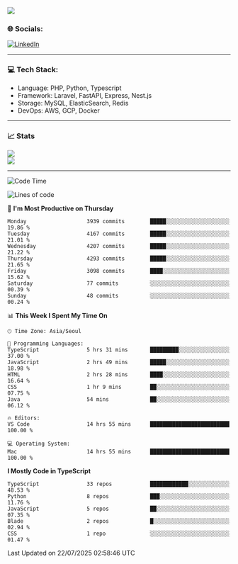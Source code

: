 <!--[![](https://visitcount.itsvg.in/api?id=jin-wk&icon=7&color=12)](https://visitcount.itsvg.in)-->
<!--[![Hits](https://hits.seeyoufarm.com/api/count/incr/badge.svg?url=https%3A%2F%2Fgithub.com%2Fjin-wk&count_bg=%235F625C&title_bg=%23555555&icon=github.svg&icon_color=%23E7E7E7&title=Hits&edge_flat=false)](https://hits.seeyoufarm.com)-->
![](https://komarev.com/ghpvc/?username=jin-wk&color=lightgrey&style=for-the-badge)

### 🌐 Socials:
[![LinkedIn](https://img.shields.io/badge/LinkedIn-%230077B5.svg?logo=linkedin&logoColor=white)](https://linkedin.com/in/jinwook-lee-242625241) 

---

### 💻 Tech Stack:
  - Language: PHP, Python, Typescript
  - Framework: Laravel, FastAPI, Express, Nest.js
  - Storage: MySQL, ElasticSearch, Redis
  - DevOps: AWS, GCP, Docker

---

### 📈 Stats
![](https://github-readme-stats.vercel.app/api?username=jin-wk&theme=dark&hide_border=true&include_all_commits=true&count_private=true)<br/>
![](https://github-readme-streak-stats.herokuapp.com/?user=jin-wk&theme=dark&hide_border=true)<br/>

---

<!--START_SECTION:waka-->
![Code Time](http://img.shields.io/badge/Code%20Time-2%2C467%20hrs%201%20min-blue)

![Lines of code](https://img.shields.io/badge/From%20Hello%20World%20I%27ve%20Written-5.8%20million%20lines%20of%20code-blue)

📅 **I'm Most Productive on Thursday** 

```text
Monday                   3939 commits        █████░░░░░░░░░░░░░░░░░░░░   19.86 % 
Tuesday                  4167 commits        █████░░░░░░░░░░░░░░░░░░░░   21.01 % 
Wednesday                4207 commits        █████░░░░░░░░░░░░░░░░░░░░   21.22 % 
Thursday                 4293 commits        █████░░░░░░░░░░░░░░░░░░░░   21.65 % 
Friday                   3098 commits        ████░░░░░░░░░░░░░░░░░░░░░   15.62 % 
Saturday                 77 commits          ░░░░░░░░░░░░░░░░░░░░░░░░░   00.39 % 
Sunday                   48 commits          ░░░░░░░░░░░░░░░░░░░░░░░░░   00.24 % 
```


📊 **This Week I Spent My Time On** 

```text
🕑︎ Time Zone: Asia/Seoul

💬 Programming Languages: 
TypeScript               5 hrs 31 mins       █████████░░░░░░░░░░░░░░░░   37.00 % 
JavaScript               2 hrs 49 mins       █████░░░░░░░░░░░░░░░░░░░░   18.98 % 
HTML                     2 hrs 28 mins       ████░░░░░░░░░░░░░░░░░░░░░   16.64 % 
CSS                      1 hr 9 mins         ██░░░░░░░░░░░░░░░░░░░░░░░   07.75 % 
Java                     54 mins             ██░░░░░░░░░░░░░░░░░░░░░░░   06.12 % 

🔥 Editors: 
VS Code                  14 hrs 55 mins      █████████████████████████   100.00 % 

💻 Operating System: 
Mac                      14 hrs 55 mins      █████████████████████████   100.00 % 
```

**I Mostly Code in TypeScript** 

```text
TypeScript               33 repos            ████████████░░░░░░░░░░░░░   48.53 % 
Python                   8 repos             ███░░░░░░░░░░░░░░░░░░░░░░   11.76 % 
JavaScript               5 repos             ██░░░░░░░░░░░░░░░░░░░░░░░   07.35 % 
Blade                    2 repos             █░░░░░░░░░░░░░░░░░░░░░░░░   02.94 % 
CSS                      1 repo              ░░░░░░░░░░░░░░░░░░░░░░░░░   01.47 % 
```




 Last Updated on 22/07/2025 02:58:46 UTC
<!--END_SECTION:waka-->
